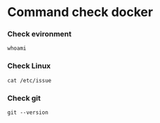 # Command check docker
### Check evironment
`whoami`
### Check Linux
`cat /etc/issue`
### Check git
`git --version`